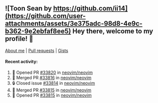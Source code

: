 ## ![Toon Sean by https://github.com/ii14](https://github.com/user-attachments/assets/3e375adc-98d8-4e9c-b362-9e2ebfaf8ee5) Hey there, welcome to my profile! 👋

[About me](https://seandewar.github.io/)
 | [Pull requests](https://github.com/search?p=1&q=author%3Aseandewar+is%3Apr)
 | [Gists](https://gist.github.com/seandewar)

#### Recent activity:

<!--START_SECTION:activity-->
1. 💪 Opened PR [#33820](https://github.com/neovim/neovim/pull/33820) in [neovim/neovim](https://github.com/neovim/neovim)
2. 🎉 Merged PR [#33816](https://github.com/neovim/neovim/pull/33816) in [neovim/neovim](https://github.com/neovim/neovim)
3. 🔒 Closed issue [#33814](https://github.com/neovim/neovim/issues/33814) in [neovim/neovim](https://github.com/neovim/neovim)
4. 🎉 Merged PR [#33815](https://github.com/neovim/neovim/pull/33815) in [neovim/neovim](https://github.com/neovim/neovim)
5. 💪 Opened PR [#33815](https://github.com/neovim/neovim/pull/33815) in [neovim/neovim](https://github.com/neovim/neovim)
<!--END_SECTION:activity-->
